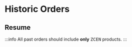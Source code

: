 # Historic Orders

## Resume

:::info
All past orders should include **only** <kbd>ZCEN</kbd> products.
:::